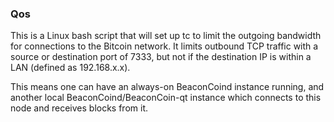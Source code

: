 ### Qos ###

This is a Linux bash script that will set up tc to limit the outgoing bandwidth for connections to the Bitcoin network. It limits outbound TCP traffic with a source or destination port of 7333, but not if the destination IP is within a LAN (defined as 192.168.x.x).

This means one can have an always-on BeaconCoind instance running, and another local BeaconCoind/BeaconCoin-qt instance which connects to this node and receives blocks from it.
